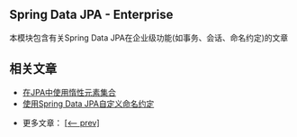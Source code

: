 ## Spring Data JPA - Enterprise

本模块包含有关Spring Data JPA在企业级功能(如事务、会话、命名约定)的文章

## 相关文章

+ [在JPA中使用惰性元素集合](http://tu-yucheng.github.io/springdata/2023/05/18/java-jpa-lazy-collections.html)
+ [使用Spring Data JPA自定义命名约定](http://tu-yucheng.github.io/springdata/2023/05/18/spring-data-jpa-custom-naming.html)

- 更多文章： [[<-- prev]](../spring-data-jpa-enterprise-1/README.md)